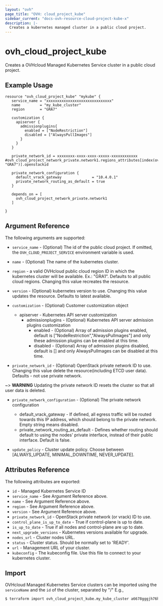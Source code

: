 ```yaml
---
layout: "ovh"
page_title: "OVH: cloud_project_kube"
sidebar_current: "docs-ovh-resource-cloud-project-kube-x"
description: |-
  Creates a kubernetes managed cluster in a public cloud project.
---
```


# ovh_cloud_project_kube

Creates a OVHcloud Managed Kubernetes Service cluster in a public cloud project.

## Example Usage

```hcl
resource "ovh_cloud_project_kube" "mykube" {
   service_name = "xxxxxxxxxxxxxxxxxxxxxxxxxxxxxx"
   name         = "my_kube_cluster"
   region       = "GRA7"

   customization {
     apiserver {
       admissionplugins{
         enabled = ["NodeRestriction"]
         disabled = ["AlwaysPullImages"]
       }
     }
   }
     
   private_network_id = xxxxxxxx-xxxx-xxxx-xxxxx-xxxxxxxxxxxx #ovh_cloud_project_network_private.network1.regions_attributes[index(ovh_cloud_project_network_private.network1.regions_attributes.*.region, "GRA7")].openstackid

   private_network_configuration {
     default_vrack_gateway              = "10.4.0.1"
     private_network_routing_as_default = true
   }

   depends_on = [
     ovh_cloud_project_network_private.network1
   ]
     
}
```

## Argument Reference

The following arguments are supported:

* `service_name` - (Optional) The id of the public cloud project. If omitted,
    the `OVH_CLOUD_PROJECT_SERVICE` environment variable is used.

* `name` - (Optional) The name of the kubernetes cluster.

* `region` - a valid OVHcloud public cloud region ID in which the kubernetes
   cluster will be available. Ex.: "GRA1". Defaults to all public cloud regions.
   Changing this value recreates the resource.

* `version` - (Optional) kubernetes version to use.
   Changing this value updates the resource. Defaults to latest available.

* `customization` - (Optional) Customer customization object
  * apiserver - Kubernetes API server customization
    * admissionplugins - (Optional) Kubernetes API server admission plugins customization
        * enabled - (Optional) Array of admission plugins enabled, default is ["NodeRestriction","AlwaysPulImages"] and only these admission plugins can be enabled at this time. 
        * disabled - (Optional) Array of admission plugins disabled, default is [] and only AlwaysPulImages can be disabled at this time.

* `private_network_id` - (Optional) OpenStack private network ID to use.
   Changing this value delete the resource(including ETCD user data). Defaults - not use private network.
   
~> __WARNING__ Updating the private network ID resets the cluster so that all user data is deleted.

* `private_network_configuration` - (Optional) The private network configuration
  * default_vrack_gateway - If defined, all egress traffic will be routed towards this IP address, which should belong to the private network. Empty string means disabled.
  * private_network_routing_as_default - Defines whether routing should default to using the nodes' private interface, instead of their public interface. Default is false.

* `update_policy` - Cluster update policy. Choose between [ALWAYS_UPDATE, MINIMAL_DOWNTIME, NEVER_UPDATE].

## Attributes Reference

The following attributes are exported:

* `id` - Managed Kubernetes Service ID
* `service_name` - See Argument Reference above.
* `name` - See Argument Reference above.
* `region` - See Argument Reference above.
* `version` - See Argument Reference above.
* `private_network_id` - OpenStack private network (or vrack) ID to use.
* `control_plane_is_up_to_date` - True if control-plane is up to date.
* `is_up_to_date` - True if all nodes and control-plane are up to date.
* `next_upgrade_versions` - Kubernetes versions available for upgrade.
* `nodes_url` - Cluster nodes URL.
* `status` - Cluster status. Should be normally set to 'READY'.
* `url` - Management URL of your cluster.
* `kubeconfig` - The kubeconfig file. Use this file to connect to your kubernetes cluster.

## Import

OVHcloud Managed Kubernetes Service clusters can be imported using the `serviceName` and the `id` of the cluster, separated by "/" E.g.,

```bash
$ terraform import ovh_cloud_project_kube.my_kube_cluster a6678gggjh76hggjh7f59/a123bc45-a1b2-34c5-678d-678ghg7676ebc
```
